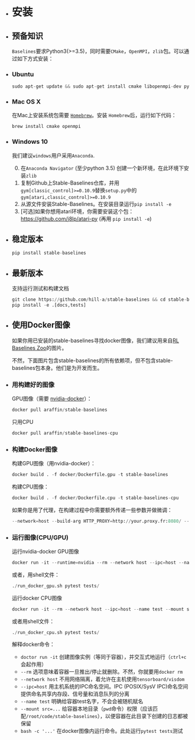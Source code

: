 - # 安装

- ## 预备知识

  `Baselines`要求Python3(>=3.5)，同时需要`CMake`，`OpenMPI`，`zlib`包。可以通过如下方式安装：

- ### Ubuntu

  ```python
  sudo apt-get update && sudo apt-get install cmake libopenmpi-dev python3-dev zlib1g-dev
  ```

- ### Mac OS X

  在Mac上安装系统包需要 [`Homebrew`](https://brew.sh/)。安装 `Homebrew`后，运行如下代码：

  ```python
  brew install cmake openmpi
  ```

- ### Windows 10

  我们建议`windows`用户采用`Anaconda`.

  0. 在`Anaconda Navigator` (至少python 3.5) 创建一个新环境，在此环境下安装`zlib` 
  1. 复制Github上Stable-Baselines仓库，并用`gym[classic_control]>=0.10.9`替换`setup.py`中的`gym[atari,classic_control]>=0.10.9` 
  2. 从源文件安装Stable-Baselines。在安装目录运行`pip install -e`
  3. [可选]如果你想用atari环境，你需要安装这个包：<https://github.com/j8lp/atari-py> (再用 `pip install -e`)

- ## 稳定版本

  ```python
  pip install stable-baselines
  ```

- ## 最新版本

  支持运行测试和构建文档

  ```python
  git clone https://github.com/hill-a/stable-baselines && cd stable-baselines
  pip install -e .[docs,tests]
  ```

- ## 使用Docker图像

  如果你用已安装的stable-baselines寻找docker图像，我们建议用来自[RL Baselines Zoo](https://github.com/araffin/rl-baselines-zoo)的图片。

  不然，下面图片包含stable-baselines的所有依赖项，但不包含stable-baselines包本身。他们是为开发而生。

- ### 用构建好的图像

  GPU图像（需要 [nvidia-docker](https://github.com/NVIDIA/nvidia-docker)）：

  ```python
  docker pull araffin/stable-baselines
  ```

  只用CPU

  ```python
  docker pull araffin/stable-baselines-cpu
  ```

- ### 构建Docker图像

  构建GPU图像（用nvidia-docker）：

  ```python
  docker build . -f docker/Dockerfile.gpu -t stable-baselines
  ```

  构建CPU图像：

  ```python
  docker build . -f docker/Dockerfile.cpu -t stable-baselines-cpu
  ```

  如果你是用了代理，在构建过程中你需要额外传递一些参数并做微调：

  ```python
  --network=host --build-arg HTTP_PROXY=http://your.proxy.fr:8080/ --build-arg http_proxy=http://your.proxy.fr:8080/ --build-arg HTTPS_PROXY=https://your.proxy.fr:8080/ --build-arg https_proxy=https://your.proxy.fr:8080/
  ```

- ### 运行图像(CPU/GPU)

  运行nvidia-docker GPU图像

  ```python
  docker run -it --runtime=nvidia --rm --network host --ipc=host --name test --mount src="$(pwd)",target=/root/code/stable-baselines,type=bind araffin/stable-baselines bash -c 'cd /root/code/stable-baselines/ && pytest tests/'
  ```

  或者，用shell文件：

  ```python
  ./run_docker_gpu.sh pytest tests/
  ```

  运行docker CPU图像

  ```python
  docker run -it --rm --network host --ipc=host --name test --mount src="$(pwd)",target=/root/code/stable-baselines,type=bind araffin/stable-baselines-cpu bash -c 'cd /root/code/stable-baselines/ && pytest tests/'
  ```

  或者用shell文件：

  ```python
  ./run_docker_cpu.sh pytest tests/
  ```

  解释docker命令：

  - `doctor run -it` 创建图像实例（等同于容器），并交互式地运行（`ctrl+c`会起作用）
  - `--rm` 选项意味着容器一旦推出/停止就删除。不然，你就要用`docker rm` 
  - `--network host` 不用网络隔离，着允许在主机使用`tensorboard/visdom` 
  - `--ipc=host` 用主机系统的IPC命名空间。IPC (POSIX/SysV IPC)命名空间提供命名共享内存段、信号量和消息队列的分离
  - `--name test` 明确给容器test名字，不会会被随机赋名 
  - `--mount src=...` 给容器本地目录（`pwd`命令）权限（应该匹配`/root/code/stable-baselines`），以便容器在此目录下创建的日志都被保留
  - `bash -c '...'` 在docker图像内运行命令。此处运行`pytest tests`测试

  